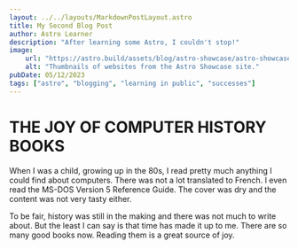 ```yaml
---
layout: ../../layouts/MarkdownPostLayout.astro
title: My Second Blog Post
author: Astro Learner
description: "After learning some Astro, I couldn't stop!"
image: 
    url: "https://astro.build/assets/blog/astro-showcase/astro-showcase-screenshot.jpg"
    alt: "Thumbnails of websites from the Astro Showcase site."
pubDate: 05/12/2023
tags: ["astro", "blogging", "learning in public", "successes"]
---
```

# THE JOY OF COMPUTER HISTORY BOOKS

When I was a child, growing up in the 80s, I read pretty much anything I could find about computers. There was not a lot translated to French. I even read the MS-DOS Version 5 Reference Guide. The cover was dry and the content was not very tasty either.

To be fair, history was still in the making and there was not much to write about. But the least I can say is that time has made it up to me. There are so many good books now. Reading them is a great source of joy.
